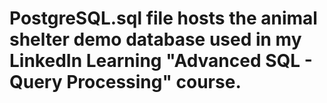 # PostgreSQL.sql file hosts the animal shelter demo database used in my LinkedIn Learning "Advanced SQL - Query Processing" course.

